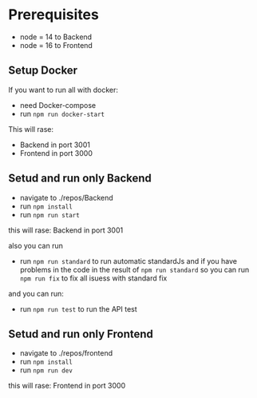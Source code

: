 # Prerequisites

- node = 14 to Backend
- node = 16 to Frontend

## Setup Docker

If you want to run all with docker:

- need Docker-compose
- run `npm run docker-start`

This will rase:

- Backend in port 3001
- Frontend in port 3000

## Setud and run only Backend

- navigate to ./repos/Backend
- run `npm install`
- run `npm run start`

this will rase:
Backend in port 3001

also you can run

- run `npm run standard` to run automatic standardJs and
  if you have problems in the code in the result of `npm run standard` so you can run `npm run fix` to fix all isuess with standard fix

and you can run:

- run `npm run test` to run the API test

## Setud and run only Frontend

- navigate to ./repos/frontend
- run `npm install`
- run `npm run dev`

this will rase:
Frontend in port 3000
